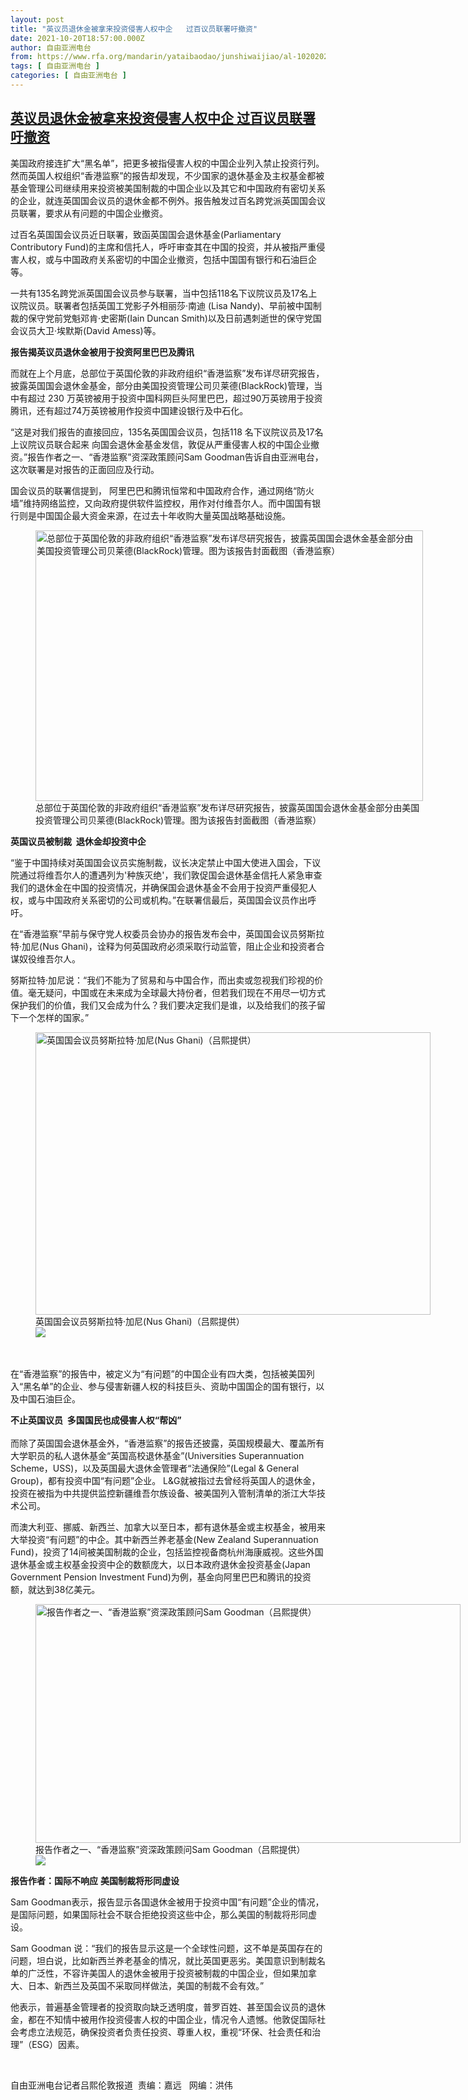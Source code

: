 ```yaml
---
layout: post
title: "英议员退休金被拿来投资侵害人权中企   过百议员联署吁撤资"
date: 2021-10-20T18:57:00.000Z
author: 自由亚洲电台
from: https://www.rfa.org/mandarin/yataibaodao/junshiwaijiao/al-10202021141406.html
tags: [ 自由亚洲电台 ]
categories: [ 自由亚洲电台 ]
---
```

<!--1634756220000-->
[英议员退休金被拿来投资侵害人权中企   过百议员联署吁撤资](https://www.rfa.org/mandarin/yataibaodao/junshiwaijiao/al-10202021141406.html)
------

<div>
<p></p><p>美国政府接连扩大“黑名单”，把更多被指侵害人权的中国企业列入禁止投资行列。然而英国人权组织“香港监察”的报告却发现，不少国家的退休基金及主权基金都被基金管理公司继续用来投资被美国制裁的中国企业以及其它和中国政府有密切关系的企业，就连英国国会议员的退休金都不例外。报告触发过百名跨党派英国国会议员联署，要求从有问题的中国企业撤资。</p><p>过百名英国国会议员近日联署，致函英国国会退休基金(Parliamentary Contributory Fund)的主席和信托人，呼吁审查其在中国的投资，并从被指严重侵害人权，或与中国政府关系密切的中国企业撤资，包括中国国有银行和石油巨企等。</p><p>一共有135名跨党派英国国会议员参与联署，当中包括118名下议院议员及17名上议院议员。联署者包括英国工党影子外相丽莎·南迪 (Lisa Nandy)、早前被中国制裁的保守党前党魁邓肯·史密斯(Iain Duncan Smith)以及日前遇刺逝世的保守党国会议员大卫·埃默斯(David Amess)等。</p><p><strong></strong><strong>报告揭英议员退休金被用于投资阿里巴巴及腾讯</strong></p><p>而就在上个月底，总部位于英国伦敦的非政府组织“香港监察”发布详尽研究报告，披露英国国会退休金基金，部分由美国投资管理公司贝莱德(BlackRock)管理，当中有超过 230 万英镑被用于投资中国科网巨头阿里巴巴，超过90万英镑用于投资腾讯，还有超过74万英镑被用作投资中国建设银行及中石化。</p><p>“这是对我们报告的直接回应，135名英国国会议员，包括118 名下议院议员及17名上议院议员联合起来 向国会退休金基金发信，敦促从严重侵害人权的中国企业撤资。”报告作者之一、“香港监察”资深政策顾问Sam Goodman告诉自由亚洲电台，这次联署是对报告的正面回应及行动。</p><p>国会议员的联署信提到， 阿里巴巴和腾讯恒常和中国政府合作，通过网络“防火墙”维持网络监控，又向政府提供软件监控权，用作对付维吾尔人。而中国国有银行则是中国国企最大资金来源，在过去十年收购大量英国战略基础设施。</p><p><figure class="image-richtext image-inline captioned" style="width:620px;"><img alt="总部位于英国伦敦的非政府组织“香港监察”发布详尽研究报告，披露英国国会退休金基金部分由美国投资管理公司贝莱德(BlackRock)管理。图为该报告封面截图（香港监察）" height="433" src="https://www.rfa.org/mandarin/yataibaodao/junshiwaijiao/al-10202021141406.html/al1020c.jpg/@@images/8498e657-c8eb-4583-a21a-6dd1f97abff6.png" title="al1020c.jpg" width="620"/><figcaption class="image-caption">总部位于英国伦敦的非政府组织“香港监察”发布详尽研究报告，披露英国国会退休金基金部分由美国投资管理公司贝莱德(BlackRock)管理。图为该报告封面截图（香港监察）</figcaption><small></small></figure></p><p><strong>英国议员被制裁</strong><strong>  </strong><strong>退休金却投资中企</strong></p><p><strong></strong>“鉴于中国持续对英国国会议员实施制裁，议长决定禁止中国大使进入国会，下议院通过将维吾尔人的遭遇列为'种族灭绝'，我们敦促国会退休基金信托人紧急审查我们的退休金在中国的投资情况，并确保国会退休基金不会用于投资严重侵犯人权，或与中国政府关系密切的公司或机构。”在联署信最后，英国国会议员作出呼吁。</p><p>在“香港监察”早前与保守党人权委员会协办的报告发布会中，英国国会议员努斯拉特·加尼(Nus Ghani)，诠释为何英国政府必须采取行动监管，阻止企业和投资者合谋奴役维吾尔人。</p><p>努斯拉特·加尼说：“我们不能为了贸易和与中国合作，而出卖或忽视我们珍视的价值。毫无疑问，中国或在未来成为全球最大持份者，但若我们现在不用尽一切方式保护我们的价值，我们又会成为什么？我们要决定我们是谁，以及给我们的孩子留下一个怎样的国家。”</p><p><figure class="image-richtext image-inline captioned" style="width:632px;"><img alt="英国国会议员努斯拉特·加尼(Nus Ghani)（吕熙提供）" height="452" src="https://www.rfa.org/mandarin/yataibaodao/junshiwaijiao/al-10202021141406.html/hc1020a.jpg/@@images/3e1312a5-14fb-4ada-98db-d9f6b3f61aba.png" title="hc1020a.jpg" width="632"/><figcaption class="image-caption">英国国会议员努斯拉特·加尼(Nus Ghani)（吕熙提供）</figcaption><small></small><div id="zoomattribute"><a data-caption="英国国会议员努斯拉特·加尼(Nus Ghani)（吕熙提供）" data-fancybox="" href="https://www.rfa.org/mandarin/yataibaodao/junshiwaijiao/al-10202021141406.html/hc1020a.jpg" id="single_image" title="英国国会议员努斯拉特·加尼(Nus Ghani)（吕熙提供）"><img src="/++plone++rfa-resources/img/icon-zoom.png"/></a></div></figure><br/><br/>在“香港监察”的报告中，被定义为“有问题”的中国企业有四大类，包括被美国列入“黑名单”的企业、参与侵害新疆人权的科技巨头、资助中国国企的国有银行，以及中国石油巨企。</p><p><strong>不止英国议员</strong><strong>  </strong><strong>多国国民也成侵害人权</strong><strong>“</strong><strong>帮凶</strong><strong>”</strong><br/><br/>而除了英国国会退休基金外，“香港监察”的报告还披露，英国规模最大、覆盖所有大学职员的私人退休基金“英国高校退休基金”(Universities Superannuation Scheme，USS)，以及英国最大退休金管理者“法通保险”(Legal &amp; General Group)，都有投资中国“有问题”企业。 L&amp;G就被指过去曾经将英国人的退休金，投资在被指为中共提供监控新疆维吾尔族设备、被美国列入管制清单的浙江大华技术公司。</p><p>而澳大利亚、挪威、新西兰、加拿大以至日本，都有退休基金或主权基金，被用来大举投资“有问题”的中企。其中新西兰养老基金(New Zealand Superannuation Fund)，投资了14间被美国制裁的企业，包括监控视备商杭州海康威视。这些外国退休基金或主权基金投资中企的数额庞大，以日本政府退休金投资基金(Japan Government Pension Investment Fund)为例，基金向阿里巴巴和腾讯的投资额，就达到38亿美元。</p><p><figure class="image-richtext image-inline captioned" style="width:680px;"><img alt="报告作者之一、“香港监察”资深政策顾问Sam Goodman（吕熙提供）" height="382" src="https://www.rfa.org/mandarin/yataibaodao/junshiwaijiao/al-10202021141406.html/al1020.jpg/@@images/110e9887-0225-4f28-9bb0-3d7e1df20314.jpeg" title="al1020.jpg" width="680"/><figcaption class="image-caption">报告作者之一、“香港监察”资深政策顾问Sam Goodman（吕熙提供）</figcaption><small></small><div id="zoomattribute"><a data-caption="报告作者之一、“香港监察”资深政策顾问Sam Goodman（吕熙提供）" data-fancybox="" href="https://www.rfa.org/mandarin/yataibaodao/junshiwaijiao/al-10202021141406.html/al1020.jpg" id="single_image" title="报告作者之一、“香港监察”资深政策顾问Sam Goodman（吕熙提供）"><img src="/++plone++rfa-resources/img/icon-zoom.png"/></a></div></figure></p><p><strong>报告作者：国际不响应</strong> <strong>美国制裁将形同虚设</strong></p><p>Sam Goodman表示，报告显示各国退休金被用于投资中国“有问题”企业的情况，是国际问题，如果国际社会不联合拒绝投资这些中企，那么美国的制裁将形同虚设。</p><p>Sam Goodman 说：“我们的报告显示这是一个全球性问题，这不单是英国存在的问题，坦白说，比如新西兰养老基金的情况，就比英国更恶劣。美国意识到制裁名单的广泛性，不容许美国人的退休金被用于投资被制裁的中国企业，但如果加拿大、日本、新西兰及英国不采取同样做法，美国的制裁不会有效。”</p><p>他表示，普遍基金管理者的投资取向缺乏透明度，普罗百姓、甚至国会议员的退休金，都在不知情中被用作投资侵害人权的中国企业，情况令人遗憾。他敦促国际社会考虑立法规范，确保投资者负责任投资、尊重人权，重视“环保、社会责任和治理”（ESG）因素。</p><p><br/></p><p>自由亚洲电台记者吕熙伦敦报道  责编：嘉远   网编：洪伟</p>
</div>
